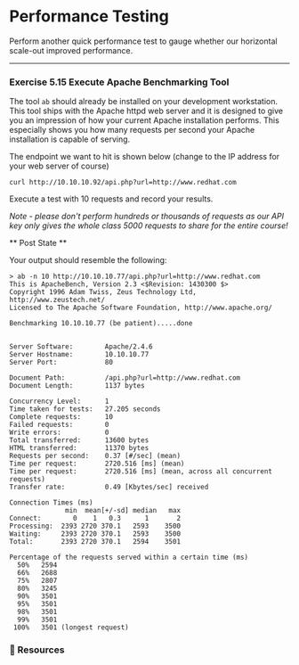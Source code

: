 # Performance Testing

Perform another quick performance test to gauge whether our horizontal scale-out improved performance.

<hr>

### Exercise 5.15 Execute Apache Benchmarking Tool

The tool `ab` should already be installed on your development workstation.  This tool ships with the
Apache httpd web server and it  is  designed  to give  you  an  impression  of how your current Apache 
installation performs. This especially shows you how many requests per second your Apache installation 
is capable of serving.

The endpoint we want to hit is shown below (change to the IP address for your web server of course)

```
curl http://10.10.10.92/api.php?url=http://www.redhat.com
```

Execute a test with 10 requests and record your results.

*Note - please don't perform hundreds or thousands of requests as our API key only gives the whole class
5000 requests to share for the entire course!*


** Post State **

Your output should resemble the following:

```
> ab -n 10 http://10.10.10.77/api.php?url=http://www.redhat.com
This is ApacheBench, Version 2.3 <$Revision: 1430300 $>
Copyright 1996 Adam Twiss, Zeus Technology Ltd, http://www.zeustech.net/
Licensed to The Apache Software Foundation, http://www.apache.org/

Benchmarking 10.10.10.77 (be patient).....done


Server Software:        Apache/2.4.6
Server Hostname:        10.10.10.77
Server Port:            80

Document Path:          /api.php?url=http://www.redhat.com
Document Length:        1137 bytes

Concurrency Level:      1
Time taken for tests:   27.205 seconds
Complete requests:      10
Failed requests:        0
Write errors:           0
Total transferred:      13600 bytes
HTML transferred:       11370 bytes
Requests per second:    0.37 [#/sec] (mean)
Time per request:       2720.516 [ms] (mean)
Time per request:       2720.516 [ms] (mean, across all concurrent requests)
Transfer rate:          0.49 [Kbytes/sec] received

Connection Times (ms)
              min  mean[+/-sd] median   max
Connect:        0    1   0.3      1       2
Processing:  2393 2720 370.1   2593    3500
Waiting:     2393 2720 370.1   2593    3500
Total:       2393 2720 370.1   2594    3501

Percentage of the requests served within a certain time (ms)
  50%   2594
  66%   2688
  75%   2807
  80%   3245
  90%   3501
  95%   3501
  98%   3501
  99%   3501
 100%   3501 (longest request)
```



### 📗 Resources


